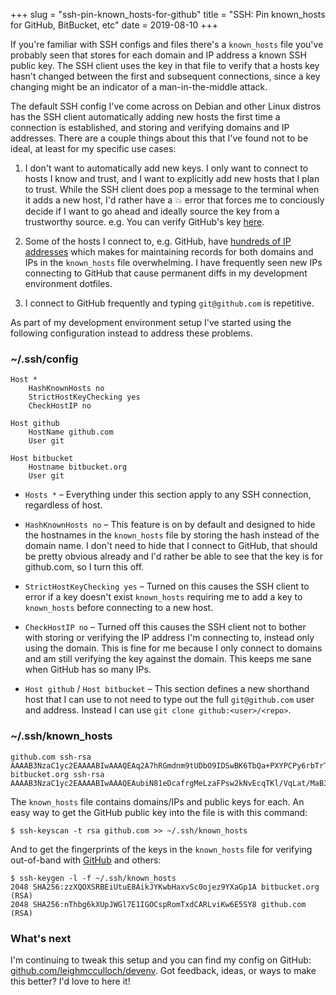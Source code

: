 +++
slug = "ssh-pin-known_hosts-for-github"
title = "SSH: Pin known_hosts for GitHub, BitBucket, etc"
date = 2019-08-10
+++

If you're familiar with SSH configs and files there's a `known_hosts` file you've probably seen that stores for each domain and IP address a known SSH public key. The SSH client uses the key in that file to verify that a hosts key hasn't changed between the first and subsequent connections, since a key changing might be an indicator of a man-in-the-middle attack.

The default SSH config I've come across on Debian and other Linux distros has the SSH client automatically adding new hosts the first time a connection is established, and storing and verifying domains and IP addresses. There are a couple things about this that I've found not to be ideal, at least for my specific use cases:

1. I don't want to automatically add new keys. I only want to connect to hosts I know and trust, and I want to explicitly add new hosts that I plan to trust. While the SSH client does pop a message to the terminal when it adds a new host, I'd rather have a 💥 error that forces me to conciously decide if I want to go ahead and ideally source the key from a trustworthy source. e.g. You can verify GitHub's key [here](https://help.github.com/en/articles/githubs-ssh-key-fingerprints).

2. Some of the hosts I connect to, e.g. GitHub, have [hundreds of IP addresses](https://api.github.com/meta) which makes for maintaining records for both domains and IPs in the `known_hosts` file overwhelming. I have frequently seen new IPs connecting to GitHub that cause permanent diffs in my development environment dotfiles.

3. I connect to GitHub frequently and typing `git@github.com` is repetitive.

As part of my development environment setup I've started using the following configuration instead to address these problems.

### ~/.ssh/config
```
Host *
    HashKnownHosts no
    StrictHostKeyChecking yes
    CheckHostIP no

Host github
    HostName github.com
    User git

Host bitbucket
    Hostname bitbucket.org
    User git
```

- `Hosts *` – Everything under this section apply to any SSH connection, regardless of host.

- `HashKnownHosts no` – This feature is on by default and designed to hide the hostnames in the `known_hosts` file by storing the hash instead of the domain name. I don't need to hide that I connect to GitHub, that should be pretty obvious already and I'd rather be able to see that the key is for github.com, so I turn this off.

- `StrictHostKeyChecking yes` – Turned on this causes the SSH client to error if a key doesn't exist `known_hosts` requiring me to add a key to `known_hosts` before connecting to a new host.

- `CheckHostIP no` – Turned off this causes the SSH client not to bother with storing or verifying the IP address I'm connecting to, instead only using the domain. This is fine for me because I only connect to domains and am still verifying the key against the domain. This keeps me sane when GitHub has so many IPs.

- `Host github` / `Host bitbucket` – This section defines a new shorthand host that I can use to not need to type out the full `git@github.com` user and address. Instead I can use `git clone github:<user>/<repo>`.

### ~/.ssh/known_hosts
```
github.com ssh-rsa AAAAB3NzaC1yc2EAAAABIwAAAQEAq2A7hRGmdnm9tUDbO9IDSwBK6TbQa+PXYPCPy6rbTrTtw7PHkccKrpp0yVhp5HdEIcKr6pLlVDBfOLX9QUsyCOV0wzfjIJNlGEYsdlLJizHhbn2mUjvSAHQqZETYP81eFzLQNnPHt4EVVUh7VfDESU84KezmD5QlWpXLmvU31/yMf+Se8xhHTvKSCZIFImWwoG6mbUoWf9nzpIoaSjB+weqqUUmpaaasXVal72J+UX2B+2RPW3RcT0eOzQgqlJL3RKrTJvdsjE3JEAvGq3lGHSZXy28G3skua2SmVi/w4yCE6gbODqnTWlg7+wC604ydGXA8VJiS5ap43JXiUFFAaQ==
bitbucket.org ssh-rsa AAAAB3NzaC1yc2EAAAABIwAAAQEAubiN81eDcafrgMeLzaFPsw2kNvEcqTKl/VqLat/MaB33pZy0y3rJZtnqwR2qOOvbwKZYKiEO1O6VqNEBxKvJJelCq0dTXWT5pbO2gDXC6h6QDXCaHo6pOHGPUy+YBaGQRGuSusMEASYiWunYN0vCAI8QaXnWMXNMdFP3jHAJH0eDsoiGnLPBlBp4TNm6rYI74nMzgz3B9IikW4WVK+dc8KZJZWYjAuORU3jc1c/NPskD2ASinf8v3xnfXeukU0sJ5N6m5E8VLjObPEO+mN2t/FZTMZLiFqPWc/ALSqnMnnhwrNi2rbfg/rd/IpL8Le3pSBne8+seeFVBoGqzHM9yXw==
```

The `known_hosts` file contains domains/IPs and public keys for each. An easy way to get the GitHub public key into the file is with this command:
```
$ ssh-keyscan -t rsa github.com >> ~/.ssh/known_hosts
```

And to get the fingerprints of the keys in the `known_hosts` file for verifying out-of-band with [GitHub](https://help.github.com/en/articles/githubs-ssh-key-fingerprints) and others:
```
$ ssh-keygen -l -f ~/.ssh/known_hosts
2048 SHA256:zzXQOXSRBEiUtuE8AikJYKwbHaxvSc0ojez9YXaGp1A bitbucket.org (RSA)
2048 SHA256:nThbg6kXUpJWGl7E1IGOCspRomTxdCARLviKw6E5SY8 github.com (RSA)
```

### What's next
I'm continuing to tweak this setup and you can find my config on GitHub: [github.com/leighmcculloch/devenv](https://github.com/leighmcculloch/devenv/tree/master/dotfiles/ssh). Got feedback, ideas, or ways to make this better? I'd love to here it!
